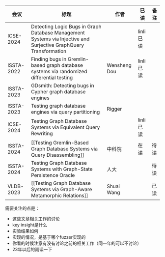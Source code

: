 
| 会议         | 标题                                                                                                               | 作者           | 已读      | 备注  |
| ---------- | ---------------------------------------------------------------------------------------------------------------- | ------------ | ------- | --- |
| ICSE-2024  | Detecting Logic Bugs in Graph Database Management Systems via lnjective and Surjective GraphQuery Transformation |              | linli已读 |     |
| ISSTA-2022 | Finding bugs in Gremlin-based graph database systems via randomized differential testing                         | Wensheng Dou | linli已读 |     |
| ISSTA-2023 | GDsmith: Detecting bugs in Cypher graph database engines                                                         |              |         |     |
| ISSTA-2023 | Testing graph database engines via query partitioning                                                            | Rigger       |         |     |
| ICSE-2024  | Testing Graph Database Systems via Equivalent Query Rewriting                                                    |              | linli已读 |     |
| ISSTA-2024 | [[Testing Gremlin-Based Graph Database Systems via Query Disassembling]]                                         | 中科院          | 在读      | 待读  |
| ISSTA-2024 | Testing Graph Database Systems with Graph-State Persistence Oracle                                               | 人大           |         | 待读  |
| VLDB-2023  | [[Testing Graph Database Systems via Graph-Aware Metamorphic Relations]]                                         | Shuai Wang   |         | 已读  |

需要关注的点是：
* 这些文章相关工作的讨论
* key insight是什么
* 实验结果如何
* 实现的情况，是基于哪个fuzzer实现的
* 你看的时候注意有没有讨论之前的相关工作（同一年的可以不讨论）
* 23年以后的阅读一下